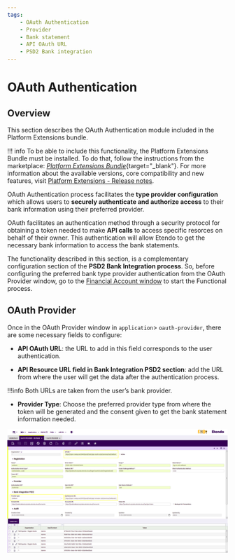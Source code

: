 ```yaml
---
tags: 
    - OAuth Authentication 
    - Provider
    - Bank statement
    - API OAuth URL
    - PSD2 Bank integration
---
```

# OAuth Authentication

## Overview

This section describes the OAuth Authentication module included in the Platform Extensions bundle.

!!! info
    To be able to include this functionality, the Platform Extensions Bundle must be installed. To do that, follow the instructions from the marketplace: [_Platform Extensions Bundle_](https://marketplace.etendo.cloud/#/product-details?module=5AE4A287F2584210876230321FBEE614){target="\_blank"}. For more information about the available versions, core compatibility and new features, visit [Platform Extensions - Release notes](https://docs.etendo.software/whats-new/release-notes/etendo-classic/bundles/platform-extensions/release-notes/).


OAuth Authentication process facilitates the **type provider configuration** which allows users to **securely authenticate and authorize access** to their bank information using their preferred provider.

OAuth facilitates an authentication method through a security protocol for obtaining a token needed to make **API calls** to access specific resorces on behalf of their owner. This authentication will allow Etendo to get the necessary bank information to access the bank statements.

The functionality described in this section, is a complementary configuration section of the **PSD2 Bank Integration process**. So, before configuring the preferred bank type provider authentication from the OAuth Provider window, go to the [Financial Account window](../financial-extensions/psd2-bank-integration.md) to start the Functional process.


## OAuth Provider

Once in the OAuth Provider window in `application`> `oauth-provider`, there are some necessary fields to configure: 

- **API OAuth URL**: the URL to add in this field corresponds to the user authentication.

- **API Resource URL field in Bank Integration PSD2 section**: add the URL from where the user will get the data after the authentication process. 

!!!info
        Both URLs are taken from the user’s bank provider.


- **Provider Type**: Choose the preferred provider type from where the token will be generated and the consent given to get the bank statement information needed. 

![alt text](<../../../../../assets/user-guide/etendo-classic/optional-features/bundles/platform-extensions/oauthprovider-0 .png>)




